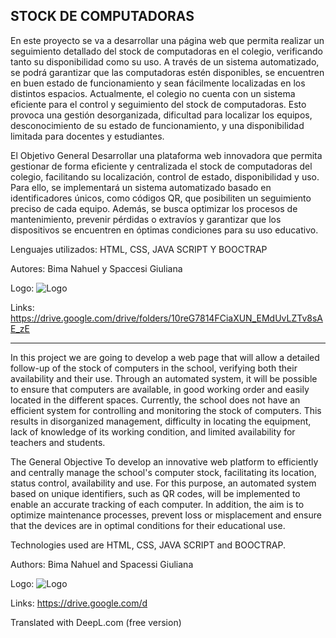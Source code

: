 STOCK DE COMPUTADORAS
-----------------------------------------------------------------------------------------------------------
En este proyecto se va a desarrollar una página web que permita realizar un seguimiento detallado del stock de computadoras en el colegio, verificando tanto su disponibilidad como su uso. A través de un sistema automatizado, se podrá garantizar que las computadoras estén disponibles, se encuentren en buen estado de funcionamiento y sean fácilmente localizadas en los distintos espacios. 
Actualmente, el colegio no cuenta con un sistema eficiente para el control y seguimiento del stock de computadoras. Esto provoca una gestión desorganizada, dificultad para localizar los equipos, desconocimiento de su estado de funcionamiento, y una disponibilidad limitada para docentes y estudiantes.

 El Objetivo General Desarrollar una plataforma web innovadora que permita gestionar de forma eficiente y centralizada el stock de computadoras del colegio, facilitando su localización, control de estado, disponibilidad y uso. Para ello, se implementará un sistema automatizado basado en identificadores únicos, como códigos QR, que posibiliten un seguimiento preciso de cada equipo. Además, se busca optimizar los procesos de mantenimiento, prevenir pérdidas o extravíos y garantizar que los dispositivos se encuentren en óptimas condiciones para su uso educativo.
 
 Lenguajes utilizados: HTML, CSS, JAVA SCRIPT Y BOOCTRAP
 
 Autores: Bima Nahuel y   Spaccesi Giuliana
 
Logo: ![Logo](https://drive.google.com/file/d/1YttUJychu-jqJe_dktVEaZAUdoipBOns/view?usp=sharing)

Links: https://drive.google.com/drive/folders/10reG7814FCiaXUN_EMdUvLZTv8sAE_zE

------------------------------------------------------------------------------------------------------------
In this project we are going to develop a web page that will allow a detailed follow-up of the stock of computers in the school, verifying both their availability and their use. Through an automated system, it will be possible to ensure that computers are available, in good working order and easily located in the different spaces. 
Currently, the school does not have an efficient system for controlling and monitoring the stock of computers. This results in disorganized management, difficulty in locating the equipment, lack of knowledge of its working condition, and limited availability for teachers and students.

 The General Objective To develop an innovative web platform to efficiently and centrally manage the school's computer stock, facilitating its location, status control, availability and use. For this purpose, an automated system based on unique identifiers, such as QR codes, will be implemented to enable an accurate tracking of each computer. In addition, the aim is to optimize maintenance processes, prevent loss or misplacement and ensure that the devices are in optimal conditions for their educational use.
 
 Technologies used are HTML, CSS, JAVA SCRIPT and BOOCTRAP.
 
 Authors: Bima Nahuel and Spacessi Giuliana
 
Logo: ![Logo](https://drive.google.com/file/d/1YttUJychu-jqJe_dktVEaZAUdoipBOns/view?usp=sharing)

Links: https://drive.google.com/d

Translated with DeepL.com (free version)
